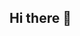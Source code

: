 ## Hi there 👋

<!--
**tannusingh385/tannusingh385** is a ✨ _special_ ✨ repository because its `README.md` (this file) appears on your GitHub profile.

Here are some ideas to get you started:

- 🔭 I’m currently working on Information Techonology Skills
- 🌱 I’m currently learning Data Analysis
- 📫 How to reach me: tannusingh385@gmail.com
- 😄 Pronouns: She/Her
- ⚡ Fun fact: Si-Fi Movies
-->

